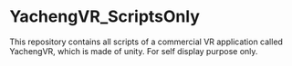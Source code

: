 # YachengVR_ScriptsOnly
This repository contains all scripts of a commercial VR application called YachengVR, which is made of unity.
For self display purpose only.
